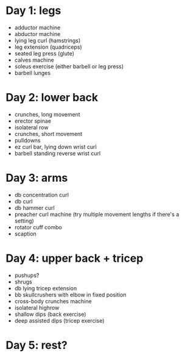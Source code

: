 # Day 1: legs
* adductor machine
* abductor machine
* lying leg curl (hamstrings)
* leg extension (quadriceps)
* seated leg press (glute)
* calves machine
* soleus exercise (either barbell or leg press)
* barbell lunges

# Day 2: lower back
* crunches, long movement
* erector spinae
* isolateral row
* crunches, short movement
* pulldowns
* ez curl bar, lying down wrist curl
* barbell standing reverse wrist curl

# Day 3: arms
* db concentration curl
* db curl
* db hammer curl
* preacher curl machine (try multiple movement lengths if there's a setting)
* rotator cuff combo
* scaption

# Day 4: upper back + tricep
* pushups?
* shrugs
* db lying tricep extension
* bb skullcrushers with elbow in fixed position
* cross-body crunches machine
* isolateral highrow
* shallow dips (back exercise)
* deep assisted dips (tricep exercise)

# Day 5: rest?
